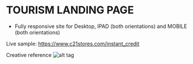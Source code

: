 <!--  DOCUMENTATION TOURISM LANDING PAGE
 jrios@c21stores.com 
 05262016  -->

# TOURISM LANDING PAGE

* Fully responsive site for Desktop, IPAD (both orientations) and MOBILE (both orientations)

Live sample:
https://www.c21stores.com/instant_credit

Creative reference
![alt tag](https://www.c21stores.com/media/W1siZiIsIjIwMTYvMTAvMjcvMTIvMTEvNDIvMzgvaW5zdGFudF9jcmVkaXRfcmVmLnBuZyJdXQ/instant_credit_ref.png?sha=61fd8388763c65a5)
